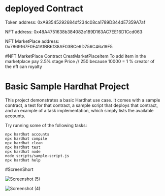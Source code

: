# deployed Contract
Token address: 0xA93545292684df234c08ca1789D344dE7359A7af

NFT address: 0x48A4751638b384082e189D163AC7EE16D1Ccd063

NFT MarketPlace address: 0x7869f67F0E41A1BB6f38AF03BCe9D756C46a19F5

#NFT MarketPlace Contract
CreatMarketPlaceItem
To add item in the marketplace pay 2.5% stage Price // 250 because 10000 = 1 %
creator of the nft can royalty 

# Basic Sample Hardhat Project

This project demonstrates a basic Hardhat use case. It comes with a sample contract, a test for that contract, a sample script that deploys that contract, and an example of a task implementation, which simply lists the available accounts.

Try running some of the following tasks:

```shell
npx hardhat accounts
npx hardhat compile
npx hardhat clean
npx hardhat test
npx hardhat node
node scripts/sample-script.js
npx hardhat help
```

#ScreenShort

![Screenshot (5)](https://user-images.githubusercontent.com/94522477/154475413-ff674e40-b76d-4e9d-b6c1-7131686ade7c.png)

![Screenshot (4)](https://user-images.githubusercontent.com/94522477/154475428-093fb76f-657e-4664-8dc6-446cc3ce8fa7.png)

